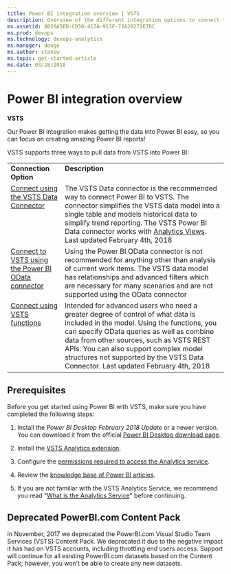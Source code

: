 ```yaml
---
title: Power BI integration overview | VSTS
description: Overview of the different integration options to connect to Power BI and VSTS.
ms.assetid: 8026A5ED-CD58-417A-913F-72A20272E7DC
ms.prod: devops
ms.technology: devops-analytics
ms.manager: douge
ms.author: stansw
ms.topic: get-started-article
ms.date: 03/28/2018
---
```


# Power BI integration overview

**VSTS**

Our Power BI integration makes getting the data into Power BI easy, so you can focus on creating amazing Power BI reports!

VSTS supports three ways to pull data from VSTS into Power BI:

<table width="90%">
<tbody valign="top">
    <tr>
        <td width="25%"><b>Connection Option</td>
        <td><b>Description</td>
    </tr>
    <tr>
        <td><a href="data-connector-connect.md">Connect using the VSTS Data Connector</href></td>
        <td>The VSTS Data connector is the recommended way to connect Power BI to VSTS. The connector simplifies the VSTS data model into a single table and models historical data to simplify trend reporting.
        The VSTS Power BI Data connector works with <a href="../analytics/what-are-analytics-views.md">Analytics Views</href></a>. Last updated February 4th, 2018</td>
    </tr>
    <tr>
        <td><a href="access-analytics-power-bi.md">Connect to VSTS using the Power BI OData connector</href></td>
        <td>Using the Power BI OData connector is not recommended for anything other than analysis of current work items. The VSTS data model has relationships and advanced filters which are necessary for many scenarios and are not supported using the OData connector</td>
    </tr>
    <tr>
        <td><a href="data-connector-functions.md">Connect using VSTS functions</href></td>
        <td>Intended for advanced users who need a greater degree of control of what data is included in the model. Using the functions, you can specify OData queries as well as combine data from other sources, such as VSTS REST APIs. You can also support complex model structures not supported by the VSTS Data Connector. 
        Last updated February 4th, 2018</td>
    </tr>
</tbody>
</table>

## Prerequisites
Before you get started using Power BI with VSTS, make sure you have completed the following steps:

1. Install the *Power BI Desktop* *February 2018 Update* or a newer version. You can download it from the official [Power BI Desktop download page](https://powerbi.microsoft.com/desktop).

2. Install the [VSTS Analytics extension](https://marketplace.visualstudio.com/items?itemName=ms.vss-analytics).

3. Configure the [permissions required to access the Analytics service](../analytics/analytics-security.md).

4. Review the [knowledge base of Power BI articles](https://powerbi.microsoft.com/en-us/documentation/powerbi-landing-page/).

5. If you are not familiar with the VSTS Analytics Service, we recommend you read "[What is the Analytics Service](../analytics/what-is-analytics.md)" before continuing.

## Deprecated PowerBI.com Content Pack
In November, 2017 we deprecated the PowerBI.com Visual Studio Team Services (VSTS) Content Pack. We deprecated it due to the negative impact it has had on VSTS accounts, including throttling end users access. Support will continue for all existing PowerBI.com datasets based on the Content Pack; however, you won’t be able to create any new datasets.

